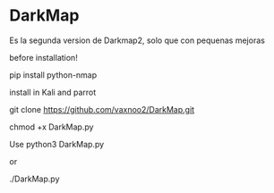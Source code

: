 # DarkMap
Es la segunda version de Darkmap2, solo que con pequenas mejoras


before installation!

pip install python-nmap

install in Kali and parrot

git clone https://github.com/vaxnoo2/DarkMap.git

chmod +x DarkMap.py


Use python3 DarkMap.py

or

./DarkMap.py
